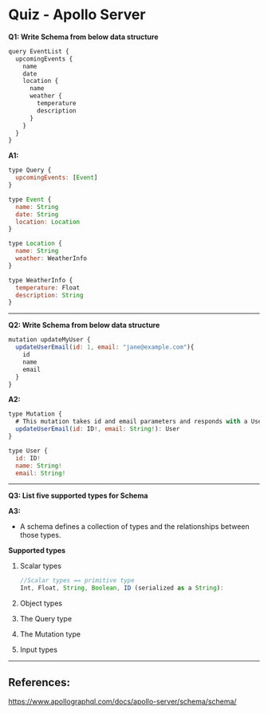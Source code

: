 # Quiz - Apollo Server

**Q1: Write Schema from below data structure**

```js
query EventList {
  upcomingEvents {
    name
    date
    location {
      name
      weather {
        temperature
        description
      }
    }
  }
}
```

**A1:**

```js
type Query {
  upcomingEvents: [Event]
}

type Event {
  name: String
  date: String
  location: Location
}

type Location {
  name: String
  weather: WeatherInfo
}

type WeatherInfo {
  temperature: Float
  description: String
}
```

<hr />

**Q2: Write Schema from below data structure**

```js
mutation updateMyUser {
  updateUserEmail(id: 1, email: "jane@example.com"){
    id
    name
    email
  }
}
```

**A2:**

```js
type Mutation {
  # This mutation takes id and email parameters and responds with a User
  updateUserEmail(id: ID!, email: String!): User
}

type User {
  id: ID!
  name: String!
  email: String!

```

<hr />

**Q3: List five supported types for Schema**

**A3:**

- A schema defines a collection of types and the relationships between those types.

**Supported types**

1. Scalar types

   ```js
   //Scalar types == primitive type
   Int, Float, String, Boolean, ID (serialized as a String):
   ```

2. Object types
3. The Query type
4. The Mutation type
5. Input types

<hr />

## References:

https://www.apollographql.com/docs/apollo-server/schema/schema/

<!--
**Q1:**
```js
```
**A1:**
```js
```
<hr />
**Q1:**
```js
```
**A1:**
```js
```
<hr />
**Q1:**
```js
```
**A1:**
```js
```
<hr />
**Q1:**
```js
```
**A1:**
```js
```
<hr />
**Q1:**
```js
```
**A1:**
```js
```
<hr /> -->
